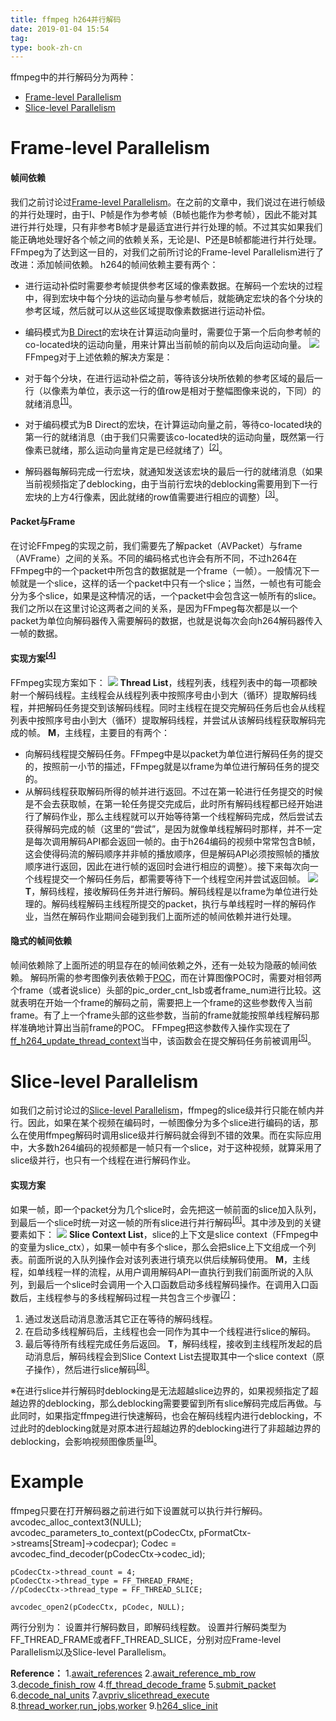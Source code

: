 ```yaml
---
title: ffmpeg h264并行解码
date: 2019-01-04 15:54
tag: 
type: book-zh-cn
---
```


ffmpeg中的并行解码分为两种：

* [Frame-level Parallelism](https://www.cnblogs.com/TaigaCon/p/5440055.html#frame_level_parallelism)
* [Slice-level Parallelism](https://www.cnblogs.com/TaigaCon/p/5440055.html#slice_level_parallelism)


# Frame-level Parallelism

#### 帧间依赖
我们之前讨论过[Frame-level Parallelism](https://www.cnblogs.com/TaigaCon/p/5440055.html#frame_level_parallelism)。在之前的文章中，我们说过在进行帧级的并行处理时，由于I、P帧是作为参考帧（B帧也能作为参考帧），因此不能对其进行并行处理，只有非参考B帧才是最适宜进行并行处理的帧。不过其实如果我们能正确地处理好各个帧之间的依赖关系，无论是I、P还是B帧都能进行并行处理。FFmpeg为了达到这一目的，对我们之前所讨论的Frame-level Parallelism进行了改进：添加帧间依赖。
h264的帧间依赖主要有两个：

* 进行运动补偿时需要参考帧提供参考区域的像素数据。在解码一个宏块的过程中，得到宏块中每个分块的运动向量与参考帧后，就能确定宏块的各个分块的参考区域，然后就可以从这些区域提取像素数据进行运动补偿。
* 编码模式为[B Direct](https://www.cnblogs.com/TaigaCon/p/3677540.html)的宏块在计算运动向量时，需要位于第一个后向参考帧的co-located块的运动向量，用来计算出当前帧的前向以及后向运动向量。
[![](img/2019-01-04-[ffmpeg]-h264并行解码/421096-20190104155334336-663056300.png)](https://img2018.cnblogs.com/blog/421096/201901/421096-20190104155332614-1321121870.png)
FFmpeg对于上述依赖的解决方案是：

* 对于每个分块，在进行运动补偿之前，等待该分块所依赖的参考区域的最后一行（以像素为单位，表示这一行的值row是相对于整幅图像来说的，下同）的就绪消息<sup>[[1]](#ref1)</sup>。
* 对于编码模式为B Direct的宏块，在计算运动向量之前，等待co-located块的第一行的就绪消息（由于我们只需要该co-located块的运动向量，既然第一行像素已就绪，那么运动向量肯定是已经就绪了）<sup>[[2]](#ref2)</sup>。
* 解码器每解码完成一行宏块，就通知发送该宏块的最后一行的就绪消息（如果当前视频指定了deblocking，由于当前行宏块的deblocking需要用到下一行宏块的上方4行像素，因此就绪的row值需要进行相应的调整）<sup>[[3]](#ref3)</sup>。


#### Packet与Frame
在讨论FFmpeg的实现之前，我们需要先了解packet（AVPacket）与frame（AVFrame）之间的关系。不同的编码格式也许会有所不同，不过h264在FFmpeg中的一个packet中所包含的数据就是一个frame（一帧）。一般情况下一帧就是一个slice，这样的话一个packet中只有一个slice；当然，一帧也有可能会分为多个slice，如果是这种情况的话，一个packet中会包含这一帧所有的slice。
我们之所以在这里讨论这两者之间的关系，是因为FFmpeg每次都是以一个packet为单位向解码器传入需要解码的数据，也就是说每次会向h264解码器传入一帧的数据。


#### 实现方案<sup>[[4]](#ref4)</sup>
FFmpeg实现方案如下：
[![](img/2019-01-04-[ffmpeg]-h264并行解码/421096-20190104155335534-652052294.png)](https://img2018.cnblogs.com/blog/421096/201901/421096-20190104155334923-130917775.png)
**Thread List**，线程列表，线程列表中的每一项都映射一个解码线程。主线程会从线程列表中按照序号由小到大（循环）提取解码线程，并把解码任务提交到该解码线程。同时主线程在提交完解码任务后也会从线程列表中按照序号由小到大（循环）提取解码线程，并尝试从该解码线程获取解码完成的帧。
**M**，主线程，主要目的有两个：

* 向解码线程提交解码任务。FFmpeg中是以packet为单位进行解码任务的提交的，按照前一小节的描述，FFmpeg就是以frame为单位进行解码任务的提交的。
* 从解码线程获取解码所得的帧并进行返回。不过在第一轮进行任务提交的时候是不会去获取帧，在第一轮任务提交完成后，此时所有解码线程都已经开始进行了解码作业，那么主线程就可以开始等待第一个线程解码完成，然后尝试去获得解码完成的帧（这里的“尝试”，是因为就像单线程解码时那样，并不一定是每次调用解码API都会返回一帧的。由于h264编码的视频中常常包含B帧，这会使得码流的解码顺序并非帧的播放顺序，但是解码API必须按照帧的播放顺序进行返回，因此在进行帧的返回时会进行相应的调整）。接下来每次向一个线程提交一个解码任务后，都需要等待下一个线程空闲并尝试返回帧。
[![](img/2019-01-04-[ffmpeg]-h264并行解码/421096-20190104155336413-1355137802.png)](https://img2018.cnblogs.com/blog/421096/201901/421096-20190104155336083-1681427178.png)
**T**，解码线程，接收解码任务并进行解码。解码线程是以frame为单位进行处理的。解码线程解码主线程所提交的packet，执行与单线程时一样的解码作业，当然在解码作业期间会碰到我们上面所述的帧间依赖并进行处理。


#### 隐式的帧间依赖
帧间依赖除了上面所述的明显存在的帧间依赖之外，还有一处较为隐蔽的帧间依赖。
解码所需的参考图像列表依赖于[POC](https://www.cnblogs.com/TaigaCon/p/3551001.html)，而在计算图像POC时，需要对相邻两个frame（或者说slice）头部的pic_order_cnt_lsb或者frame_num进行比较。这就表明在开始一个frame的解码之前，需要把上一个frame的这些参数传入当前frame。有了上一个frame头部的这些参数，当前的frame就能按照单线程解码那样准确地计算出当前frame的POC。
FFmpeg把这参数传入操作实现在了[ff_h264_update_thread_context](https://ffmpeg.org/doxygen/3.3/h264__slice_8c.html#a1ee1c405d5637d2ab895eb0457107aeb)当中，该函数会在提交解码任务前被调用<sup>[[5]](#ref5)</sup>。



# Slice-level Parallelism
如我们之前讨论过的[Slice-level Parallelism](https://www.cnblogs.com/TaigaCon/p/5440055.html#slice_level_parallelism)，ffmpeg的slice级并行只能在帧内并行。因此，如果在某个视频在编码时，一帧图像分为多个slice进行编码的话，那么在使用ffmpeg解码时调用slice级并行解码就会得到不错的效果。而在实际应用中，大多数h264编码的视频都是一帧只有一个slice，对于这种视频，就算采用了slice级并行，也只有一个线程在进行解码作业。


#### 实现方案
如果一帧，即一个packet分为几个slice时，会先把这一帧前面的slice加入队列，到最后一个slice时统一对这一帧的所有slice进行并行解码<sup>[[6]](#ref6)</sup>。其中涉及到的关键要素如下：
[![](img/2019-01-04-[ffmpeg]-h264并行解码/421096-20190104155338842-98699799.png)](https://img2018.cnblogs.com/blog/421096/201901/421096-20190104155337112-16653645.png)
**Slice Context List**，slice的上下文是slice context（FFmpeg中的变量为slice_ctx），如果一帧中有多个slice，那么会把slice上下文组成一个列表。前面所说的入队列操作会对该列表进行填充以供后续解码使用。
**M**，主线程，如单线程一样的流程，从用户调用解码API一直执行到我们前面所说的入队列，到最后一个slice时会调用一个入口函数启动多线程解码操作。在调用入口函数后，主线程参与的多线程解码过程一共包含三个步骤<sup>[[7]](#ref7)</sup>：

1. 通过发送启动消息激活其它正在等待的解码线程。
2. 在启动多线程解码后，主线程也会一同作为其中一个线程进行slice的解码。
3. 最后等待所有线程完成任务后返回。
**T**，解码线程，接收到主线程所发起的启动消息后，解码线程会到Slice Context List去提取其中一个slice context（原子操作），然后进行slice解码<sup>[[8]](#ref8)</sup>。

※在进行slice并行解码时deblocking是无法超越slice边界的，如果视频指定了超越边界的deblocking，那么deblocking需要要留到所有slice解码完成后再做。与此同时，如果指定ffmpeg进行快速解码，也会在解码线程内进行deblocking，不过此时的deblocking就是对原本进行超越边界的deblocking进行了非超越边界的deblocking，会影响视频图像质量<sup>[[9]](#ref9)</sup>。


# Example
ffmpeg只要在打开解码器之前进行如下设置就可以执行并行解码。
avcodec_alloc_context3(NULL);
    avcodec_parameters_to_context(pCodecCtx, pFormatCtx->streams[Stream]->codecpar);
    Codec = avcodec_find_decoder(pCodecCtx->codec_id);

    pCodecCtx->thread_count = 4;
    pCodecCtx->thread_type = FF_THREAD_FRAME;
    //pCodecCtx->thread_type = FF_THREAD_SLICE;

    avcodec_open2(pCodecCtx, pCodec, NULL);
两行分别为：
设置并行解码数目，即解码线程数。
设置并行解码类型为FF_THREAD_FRAME或者FF_THREAD_SLICE，分别对应Frame-level Parallelism以及Slice-level Parallelism。

**Reference：**
1.[await_references](https://ffmpeg.org/doxygen/3.3/h264__mb_8c.html#ad97f84e57aa36b3874c1ce8b49f34ec1)
2.[await_reference_mb_row](https://ffmpeg.org/doxygen/3.3/h264__direct_8c.html#a60869bc56a8663ac15f5d5b7b2e24e0d)
3.[decode_finish_row](https://ffmpeg.org/doxygen/3.3/h264__slice_8c.html#ab8849f35ed7ba07e50b78eea9b1037df)
4.[ff_thread_decode_frame](https://ffmpeg.org/doxygen/3.3/pthread__frame_8c_source.html#l00472)
5.[submit_packet](https://ffmpeg.org/doxygen/3.3/pthread__frame_8c.html#aa87f39770cea677ca1e1f3f03fb14986)
6.[decode_nal_units](https://ffmpeg.org/doxygen/3.3/libavcodec_2h264dec_8c_source.html#l00671)
7.[avpriv_slicethread_execute](https://www.ffmpeg.org/doxygen/trunk/slicethread_8c.html#a0807a1512624066c8fa8e75180bfa26c)
8.[thread_worker](https://www.ffmpeg.org/doxygen/trunk/slicethread_8c_source.html#l00067),[run_jobs](https://www.ffmpeg.org/doxygen/trunk/slicethread_8c_source.html#l00053),[worker](https://www.ffmpeg.org/doxygen/3.3/pthread__slice_8c_source.html#l00064)
9.[h264_slice_init](https://ffmpeg.org/doxygen/3.3/h264__slice_8c_source.html#l01911)











